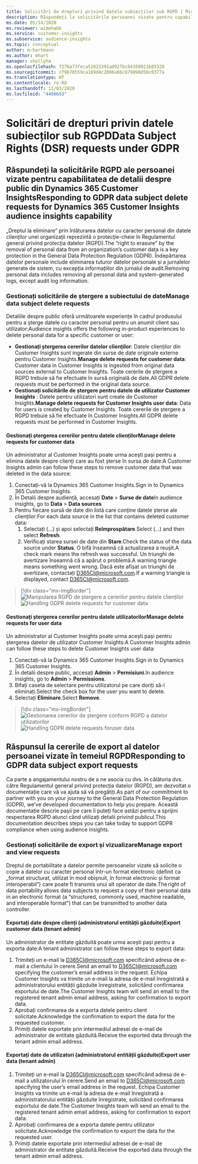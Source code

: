 ```yaml
---
title: Solicitări de drepturi privind datele subiecților sub RGPD | Microsoft Docs
description: Răspundeți la solicitările persoanei vizate pentru capabilitatea de detalii despre public din Dynamics 365 Customer Insights.
ms.date: 05/14/2020
ms.reviewer: wimohabb
ms.service: customer-insights
ms.subservice: audience-insights
ms.topic: conceptual
author: m-hartmann
ms.author: mhart
manager: shellyha
ms.openlocfilehash: f276a73feca52023391ad92fbc84359921b85328
ms.sourcegitcommit: cf9b78559ca189d4c2086a66c879098d56c0377a
ms.translationtype: HT
ms.contentlocale: ro-RO
ms.lasthandoff: 11/03/2020
ms.locfileid: "4406693"
---
```

# <a name="data-subject-rights-dsr-requests-under-gdpr"></a><span data-ttu-id="7016d-103">Solicitări de drepturi privin datele subiecților sub RGPD</span><span class="sxs-lookup"><span data-stu-id="7016d-103">Data Subject Rights (DSR) requests under GDPR</span></span>

## <a name="responding-to-gdpr-data-subject-delete-requests-for-dynamics-365-customer-insights-audience-insights-capability"></a><span data-ttu-id="7016d-104">Răspundeți la solicitările RGPD ale persoanei vizate pentru capabilitatea de detalii despre public din Dynamics 365 Customer Insights</span><span class="sxs-lookup"><span data-stu-id="7016d-104">Responding to GDPR data subject delete requests for Dynamics 365 Customer Insights audience insights capability</span></span>

<span data-ttu-id="7016d-105">„Dreptul la eliminare” prin înlăturarea datelor cu caracter personal din datele clienților unei organizații reprezintă o protecție-cheie în Regulamentul general privind protecția datelor (RGPD).</span><span class="sxs-lookup"><span data-stu-id="7016d-105">The “right to erasure” by the removal of personal data from an organization’s customer data is a key protection in the General Data Protection Regulation (GDPR).</span></span> <span data-ttu-id="7016d-106">Îndepărtarea datelor personale include eliminarea tuturor datelor personale și a jurnalelor generate de sistem, cu excepția informațiilor din jurnalul de audit.</span><span class="sxs-lookup"><span data-stu-id="7016d-106">Removing personal data includes removing all personal data and system-generated logs, except audit log information.</span></span>

### <a name="manage-data-subject-delete-requests"></a><span data-ttu-id="7016d-107">Gestionați solicitările de ștergere a subiectului de date</span><span class="sxs-lookup"><span data-stu-id="7016d-107">Manage data subject delete requests</span></span>

<span data-ttu-id="7016d-108">Detaliile despre public oferă următoarele experiențe în cadrul produsului pentru a șterge datele cu caracter personal pentru un anumit client sau utilizator:</span><span class="sxs-lookup"><span data-stu-id="7016d-108">Audience insights offers the following in-product experiences to delete personal data for a specific customer or user:</span></span>

- <span data-ttu-id="7016d-109">**Gestionați ștergerea cererilor datelor clienților**: Datele clienților din Customer Insights sunt ingerate din surse de date originale externe pentru Customer Insights.</span><span class="sxs-lookup"><span data-stu-id="7016d-109">**Manage delete requests for customer data**: Customer data in Customer Insights is ingested from original data sources external to Customer Insights.</span></span> <span data-ttu-id="7016d-110">Toate cererile de ștergere a RGPD trebuie să fie efectuate în sursă originală de date.</span><span class="sxs-lookup"><span data-stu-id="7016d-110">All GDPR delete requests must be performed in the original data source.</span></span>
- <span data-ttu-id="7016d-111">**Gestionați solicitările de ștergere pentru datele de utilizator Customer Insights** : Datele pentru utilizatori sunt create de Customer Insights.</span><span class="sxs-lookup"><span data-stu-id="7016d-111">**Manage delete requests for Customer Insights user data**: Data for users is created by Customer Insights.</span></span> <span data-ttu-id="7016d-112">Toate cererile de ștergere a RGPD trebuie să fie efectuate în Customer Insights.</span><span class="sxs-lookup"><span data-stu-id="7016d-112">All GDPR delete requests must be performed in Customer Insights.</span></span>

#### <a name="manage-delete-requests-for-customer-data"></a><span data-ttu-id="7016d-113">Gestionați ștergerea cererilor pentru datele clienților</span><span class="sxs-lookup"><span data-stu-id="7016d-113">Manage delete requests for customer data</span></span>

<span data-ttu-id="7016d-114">Un administrator al Customer Insights poate urma acești pași pentru a elimina datele despre clienți care au fost șterse în sursa de date:</span><span class="sxs-lookup"><span data-stu-id="7016d-114">A Customer Insights admin can follow these steps to remove customer data that was deleted in the data source:</span></span>

1. <span data-ttu-id="7016d-115">Conectați-vă la Dynamics 365 Customer Insights.</span><span class="sxs-lookup"><span data-stu-id="7016d-115">Sign in to Dynamics 365 Customer Insights.</span></span>
2. <span data-ttu-id="7016d-116">În Detalii despre audiență, accesați **Date** > **Surse de date**</span><span class="sxs-lookup"><span data-stu-id="7016d-116">In audience insights, go to **Data** > **Data sources**</span></span>
3. <span data-ttu-id="7016d-117">Pentru fiecare sursă de date din listă care conține datele șterse ale clienților:</span><span class="sxs-lookup"><span data-stu-id="7016d-117">For each data source in the list that contains deleted customer data:</span></span>
   1. <span data-ttu-id="7016d-118">Selectați (...) și apoi selectați **Reîmprospătare**.</span><span class="sxs-lookup"><span data-stu-id="7016d-118">Select (...) and then select **Refresh**.</span></span>
   2. <span data-ttu-id="7016d-119">Verificați starea sursei de date din **Stare**.</span><span class="sxs-lookup"><span data-stu-id="7016d-119">Check the status of the data source under **Status**.</span></span> <span data-ttu-id="7016d-120">O bifă înseamnă că actualizarea a reușit.</span><span class="sxs-lookup"><span data-stu-id="7016d-120">A check mark means the refresh was successful.</span></span> <span data-ttu-id="7016d-121">Un triunghi de avertizare înseamnă că a apărut o problemă.</span><span class="sxs-lookup"><span data-stu-id="7016d-121">A warning triangle means something went wrong.</span></span> <span data-ttu-id="7016d-122">Dacă este afișat un triunghi de avertizare, contactați D365CI@microsoft.com.</span><span class="sxs-lookup"><span data-stu-id="7016d-122">If a warning triangle is displayed, contact D365CI@microsoft.com.</span></span>

> [!div class="mx-imgBorder"]
> <span data-ttu-id="7016d-123">![Manipularea RGPD de ștergere a cererilor pentru datele clienților](media/gdpr-data-sources.png "Manipularea RGPD de ștergere a cererilor pentru datele clienților")</span><span class="sxs-lookup"><span data-stu-id="7016d-123">![Handling GDPR delete requests for customer data](media/gdpr-data-sources.png "Handling GDPR delete requests for customer data")</span></span>

#### <a name="manage-delete-requests-for-user-data"></a><span data-ttu-id="7016d-124">Gestionați ștergerea cererilor pentru datele utilizatorilor</span><span class="sxs-lookup"><span data-stu-id="7016d-124">Manage delete requests for user data</span></span>

<span data-ttu-id="7016d-125">Un administrator al Customer Insights poate urma acești pași pentru ștergerea datelor de utilizator Customer Insights:</span><span class="sxs-lookup"><span data-stu-id="7016d-125">A Customer Insights admin can follow these steps to delete Customer Insights user data:</span></span>

1. <span data-ttu-id="7016d-126">Conectați-vă la Dynamics 365 Customer Insights.</span><span class="sxs-lookup"><span data-stu-id="7016d-126">Sign in to Dynamics 365 Customer Insights.</span></span>
2. <span data-ttu-id="7016d-127">În detalii despre public, accesați **Admin** > **Permisiuni**.</span><span class="sxs-lookup"><span data-stu-id="7016d-127">In audience insights, go to **Admin** > **Permissions**.</span></span>
3. <span data-ttu-id="7016d-128">Bifați caseta de selectare pentru utilizatorul pe care doriți să-l eliminați.</span><span class="sxs-lookup"><span data-stu-id="7016d-128">Select the check box for the user you want to delete.</span></span>
4. <span data-ttu-id="7016d-129">Selectați **Eliminare**.</span><span class="sxs-lookup"><span data-stu-id="7016d-129">Select **Remove**.</span></span>

> [!div class="mx-imgBorder"]
> <span data-ttu-id="7016d-130">![Gestionarea cererilor de ștergere conform RGPD a datelor utilizatorilor](media/gdpr-permissions.png "Gestionarea cererilor de ștergere conform RGPD a datelor utilizatorilor")</span><span class="sxs-lookup"><span data-stu-id="7016d-130">![Handling GDPR delete requests foruser data](media/gdpr-permissions.png "Handling GDPR delete requests for user data")</span></span>

## <a name="responding-to-gdpr-data-subject-export-requests"></a><span data-ttu-id="7016d-131">Răspunsul la cererile de export al datelor persoanei vizate în temeiul RGPD</span><span class="sxs-lookup"><span data-stu-id="7016d-131">Responding to GDPR data subject export requests</span></span>

<span data-ttu-id="7016d-132">Ca parte a angajamentului nostru de a ne asocia cu dvs. în călătoria dvs. către Regulamentul general privind protecția datelor (RGPD), am dezvoltat o documentație care vă va ajuta să vă pregătiți.</span><span class="sxs-lookup"><span data-stu-id="7016d-132">As part of our commitment to partner with you on your journey to the General Data Protection Regulation (GDPR), we’ve developed documentation to help you prepare.</span></span> <span data-ttu-id="7016d-133">Această documentație descrie pașii pe care îi puteți face astăzi pentru a sprijini respectarea RGPD atunci când utilizați detalii privind publicul.</span><span class="sxs-lookup"><span data-stu-id="7016d-133">This documentation describes steps you can take today to support GDPR compliance when using audience insights.</span></span>

### <a name="manage-export-and-view-requests"></a><span data-ttu-id="7016d-134">Gestionați solicitările de export și vizualizare</span><span class="sxs-lookup"><span data-stu-id="7016d-134">Manage export and view requests</span></span>

<span data-ttu-id="7016d-135">Dreptul de portabilitate a datelor permite persoanelor vizate să solicite o copie a datelor cu caracter personal într-un format electronic (definit ca „format structurat, utilizat în mod obișnuit, în format electronic și format interoperabil”) care poate fi transmis unui alt operator de date.</span><span class="sxs-lookup"><span data-stu-id="7016d-135">The right of data portability allows data subjects to request a copy of their personal data in an electronic format (a “structured, commonly used, machine readable, and interoperable format”) that can be transmitted to another data controller.</span></span>

#### <a name="export-customer-data-tenant-admin"></a><span data-ttu-id="7016d-136">Exportați date despre clienți (administratorul entității găzduite)</span><span class="sxs-lookup"><span data-stu-id="7016d-136">Export customer data (tenant admin)</span></span>

<span data-ttu-id="7016d-137">Un administrator de entitate găzduită poate urma acești pași pentru a exporta date:</span><span class="sxs-lookup"><span data-stu-id="7016d-137">A tenant administrator can follow these steps to export data:</span></span>

1. <span data-ttu-id="7016d-138">Trimiteți un e-mail la D365CI@microsoft.com specificând adresa de e-mail a clientului în cerere.</span><span class="sxs-lookup"><span data-stu-id="7016d-138">Send an email to D365CI@microsoft.com specifying the customer’s email address in the request.</span></span> <span data-ttu-id="7016d-139">Echipa Customer Insights va trimite un e-mail la adresa de e-mail înregistrată a administratorului entității găzduite înregistrate, solicitând confirmarea exportului de date.</span><span class="sxs-lookup"><span data-stu-id="7016d-139">The Customer Insights team will send an email to the registered tenant admin email address, asking for confirmation to export data.</span></span>
2. <span data-ttu-id="7016d-140">Aprobați confirmarea de a exporta datele pentru client solicitate.</span><span class="sxs-lookup"><span data-stu-id="7016d-140">Acknowledge the confirmation to export the data for the requested customer.</span></span>
3. <span data-ttu-id="7016d-141">Primiți datele exportate prin intermediul adresei de e-mail de administrator de entitate găzduită.</span><span class="sxs-lookup"><span data-stu-id="7016d-141">Receive the exported data through the tenant admin email address.</span></span>

#### <a name="export-user-data-tenant-admin"></a><span data-ttu-id="7016d-142">Exportați date de utilizatori (administratorul entității găzduite)</span><span class="sxs-lookup"><span data-stu-id="7016d-142">Export user data (tenant admin)</span></span>

1. <span data-ttu-id="7016d-143">Trimiteți un e-mail la D365CI@microsoft.com specificând adresa de e-mail a utilizatorului în cerere.</span><span class="sxs-lookup"><span data-stu-id="7016d-143">Send an email to D365CI@microsoft.com specifying the user’s email address in the request.</span></span> <span data-ttu-id="7016d-144">Echipa Customer Insights va trimite un e-mail la adresa de e-mail înregistrată a administratorului entității găzduite înregistrate, solicitând confirmarea exportului de date.</span><span class="sxs-lookup"><span data-stu-id="7016d-144">The Customer Insights team will send an email to the registered tenant admin email address, asking for confirmation to export data.</span></span>
2. <span data-ttu-id="7016d-145">Aprobați confirmarea de a exporta datele pentru utilizator solicitate.</span><span class="sxs-lookup"><span data-stu-id="7016d-145">Acknowledge the confirmation to export the data for the requested user.</span></span>
3. <span data-ttu-id="7016d-146">Primiți datele exportate prin intermediul adresei de e-mail de administrator de entitate găzduită.</span><span class="sxs-lookup"><span data-stu-id="7016d-146">Receive the exported data through the tenant admin email address.</span></span>
